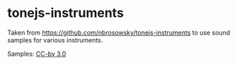 # tonejs-instruments

Taken from https://github.com/nbrosowsky/tonejs-instruments to use sound samples for various instruments.

Samples: [CC-by 3.0](https://creativecommons.org/licenses/by/3.0/)
